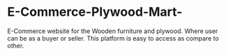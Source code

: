 # E-Commerce-Plywood-Mart-
E-Commerce website for the Wooden furniture and plywood. Where user can be as a buyer or seller. This platform is easy to access as compare to other.
